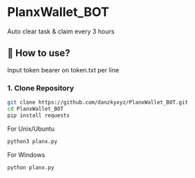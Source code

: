 # PlanxWallet_BOT
Auto clear task &amp; claim every 3 hours

## 🚀 How to use?
Input token bearer on token.txt per line

### **1. Clone Repository**

```sh
git clone https://github.com/danzkyxyz/PlanxWallet_BOT.git
cd PlanxWallet_BOT
pip install requests

```
For Unix/Ubuntu
```sh
python3 planx.py

```
For Windows
```sh
python planx.py
